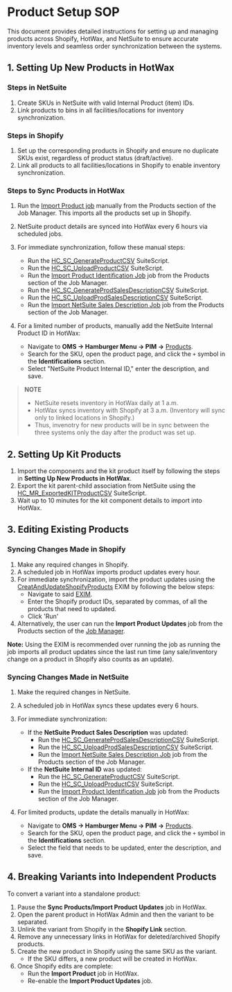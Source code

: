 # Product Setup SOP

This document provides detailed instructions for setting up and managing products across Shopify, HotWax, and NetSuite to ensure accurate inventory levels and seamless order synchronization between the systems.

## 1. Setting Up New Products in HotWax

### Steps in NetSuite
1. Create SKUs in NetSuite with valid Internal Product (item) IDs.
2. Link products to bins in all facilities/locations for inventory synchronization.

### Steps in Shopify
1. Set up the corresponding products in Shopify and ensure no duplicate SKUs exist, regardless of product status (draft/active).
2. Link all products to all facilities/locations in Shopify to enable inventory synchronization.

### Steps to Sync Products in HotWax
1. Run the [Import Product job](https://job-manager.hotwax.io/product) manually from the Products section of the Job Manager. This imports all the products set up in Shopify.
2. NetSuite product details are synced into HotWax every 6 hours via scheduled jobs.
3. For immediate synchronization, follow these manual steps:
   - Run the [HC_SC_GenerateProductCSV](https://4054670.app.netsuite.com/app/common/scripting/scriptrecord.nl?id=6432) SuiteScript.
   - Run the [HC_SC_UploadProductCSV](https://4054670.app.netsuite.com/app/common/scripting/scriptrecord.nl?id=6433) SuiteScript.
   - Run the [Import Product Identification Job](https://job-manager.hotwax.io/product) job from the Products section of the Job Manager.
   - Run the [HC_SC_GenerateProdSalesDescriptionCSV](https://4054670.app.netsuite.com/app/common/scripting/scriptrecord.nl?id=6489) SuiteScript.
   - Run the [HC_SC_UploadProdSalesDescriptionCSV](https://4054670.app.netsuite.com/app/common/scripting/scriptrecord.nl?id=6490) SuiteScript.
   - Run the [Import NetSuite Sales Description Job](https://job-manager.hotwax.io/product) job from the Products section of the Job Manager.

4. For a limited number of products, manually add the NetSuite Internal Product ID in HotWax:
   - Navigate to **OMS → Hamburger Menu → PIM →** [Products](https://gorjana-oms.hotwax.io/commerce/control/FindProduct).
   - Search for the SKU, open the product page, and click the `+` symbol in the **Identifications** section.
   - Select "NetSuite Product Internal ID," enter the description, and save.

> **NOTE**
> - NetSuite resets inventory in HotWax daily at 1 a.m.
> - HotWax syncs inventory with Shopify at 3 a.m. (Inventory will sync only to linked locations in Shopify.)
> - Thus, invenotry for new products will be in sync between the three systems only the day after the product was set up.



## 2. Setting Up Kit Products
1. Import the components and the kit product itself by following the steps in **Setting Up New Products in HotWax**.
2. Export the kit parent-child association from NetSuite using the [HC_MR_ExportedKITProductCSV](https://4054670.app.netsuite.com/app/common/scripting/scriptrecord.nl?id=6461) SuiteScript.
3. Wait up to 10 minutes for the kit component details to import into HotWax.


## 3. Editing Existing Products

### Syncing Changes Made in Shopify
1. Make any required changes in Shopify.
2. A scheduled job in HotWax imports product updates every hour.
3. For immediate synchronization, import the product updates using the [CreatAndUpdateShopifyProducts](https://gorjana-oms.hotwax.io/commerce/control/ShopifyJobRun?configId=SOP_CRT_UPDATE_PRODS) EXIM by following the below steps:
   - Navigate to said [EXIM](https://gorjana-oms.hotwax.io/commerce/control/ShopifyJobRun?configId=SOP_CRT_UPDATE_PRODS).
   - Enter the Shopify product IDs, separated by commas, of all the products that need to updated.
   - Click 'Run'
4. Alternatively, the user can run the **Import Product Updates** job from the Products section of the [Job Manager](https://job-manager.hotwax.io/product).

<div style=border-left: 6px solid #ffa500; padding: 10px;">
<strong>Note:</strong> Using the EXIM is recommended over running the job as running the job imports all product updates since the last run time (any sale/inventory change on a product in Shopify also counts as an update).
</div>

### Syncing Changes Made in NetSuite
1. Make the required changes in NetSuite.
2. A scheduled job in HotWax syncs these updates every 6 hours.
3. For immediate synchronization:
   - If the **NetSuite Product Sales Description** was updated:
     - Run the [HC_SC_GenerateProdSalesDescriptionCSV](https://4054670.app.netsuite.com/app/common/scripting/scriptrecord.nl?id=6489) SuiteScript.
     - Run the [HC_SC_UploadProdSalesDescriptionCSV](https://4054670.app.netsuite.com/app/common/scripting/scriptrecord.nl?id=6490) SuiteScript.
     - Run the [Import NetSuite Sales Description Job](https://job-manager.hotwax.io/product) job from the Products section of the Job Manager.
   - If the **NetSuite Internal ID** was updated:
     - Run the [HC_SC_GenerateProductCSV](https://4054670.app.netsuite.com/app/common/scripting/scriptrecord.nl?id=6432) SuiteScript.
     - Run the [HC_SC_UploadProductCSV](https://4054670.app.netsuite.com/app/common/scripting/scriptrecord.nl?id=6433) SuiteScript.
     - Run the [Import Product Identification Job](https://job-manager.hotwax.io/product) job from the Products section of the Job Manager.

4. For limited products, update the details manually in HotWax:
   - Navigate to **OMS → Hamburger Menu → PIM →** [Products](https://gorjana-oms.hotwax.io/commerce/control/FindProduct).
   - Search for the SKU, open the product page, and click the `+` symbol in the **Identifications** section.
   - Select the field that needs to be updated, enter the description, and save.

## 4. Breaking Variants into Independent Products
To convert a variant into a standalone product:
1. Pause the **Sync Products/Import Product Updates** job in HotWax.
2. Open the parent product in HotWax Admin and then the variant to be separated.
3. Unlink the variant from Shopify in the **Shopify Link** section.
4. Remove any unnecessary links in HotWax for deleted/archived Shopify products.
5. Create the new product in Shopify using the same SKU as the variant.
   - If the SKU differs, a new product will be created in HotWax.
6. Once Shopify edits are complete:
   - Run the **Import Product** job in HotWax.
   - Re-enable the **Import Product Updates** job.